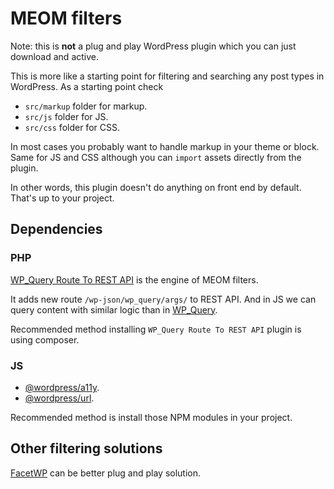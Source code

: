 # MEOM filters

Note: this is **not** a plug and play WordPress plugin which you can just download and active.

This is more like a starting point for filtering and searching any post types in WordPress. As a starting point check

- `src/markup` folder for markup.
- `src/js` folder for JS.
- `src/css` folder for CSS.

In most cases you probably want to handle markup in your theme or block. Same for JS and CSS although you can `import` assets directly from the plugin.

In other words, this plugin doesn't do anything on front end by default. That's up to your project.

## Dependencies

### PHP

[WP_Query Route To REST API](https://github.com/aucor/wp_query-route-to-rest-api) is the engine of MEOM filters.

It adds new route `/wp-json/wp_query/args/` to REST API. And in JS we can query content with similar logic than in [WP_Query](https://developer.wordpress.org/reference/classes/wp_query/).

Recommended method installing `WP_Query Route To REST API` plugin is using composer.

### JS

- [@wordpress/a11y](https://www.npmjs.com/package/@wordpress/a11y).
- [@wordpress/url](https://www.npmjs.com/package/@wordpress/url).

Recommended method is install those NPM modules in your project.

## Other filtering solutions

[FacetWP](https://facetwp.com/) can be better plug and play solution.
